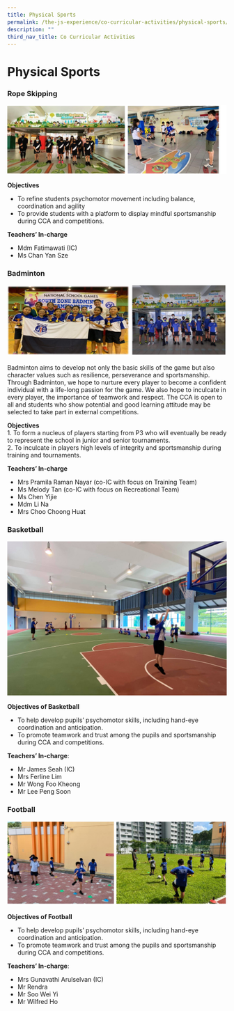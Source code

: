 ```yaml
---
title: Physical Sports
permalink: /the-js-experience/co-curricular-activities/physical-sports/
description: ""
third_nav_title: Co Curricular Activities
---
```

# **Physical Sports**

### Rope Skipping

![](/images/ropeskipping.jpg)

**Objectives**
* To refine students psychomotor movement including balance, coordination and agility
* To provide students with a platform to display mindful sportsmanship during CCA and competitions.

**Teachers’ In-charge**
* Mdm Fatimawati (IC)
* Ms Chan Yan Sze


### Badminton

![](/images/badminton.jpg)

Badminton aims to develop not only the basic skills of the game but also character values such as resilience, perseverance and sportsmanship. Through Badminton, we hope to nurture every player to become a confident individual with a life-long passion for the game. We also hope to inculcate in every player, the importance of teamwork and respect. The CCA is open to all and students who show potential and good learning attitude may be selected to take part in external competitions.  

**Objectives**    
1\. To form a nucleus of players starting from P3 who will eventually be ready to represent the school in junior and senior tournaments.    
2\. To inculcate in players high levels of integrity and sportsmanship during training and tournaments.

**Teachers’ In-charge**  
* Mrs Pramila Raman Nayar (co-IC with focus on Training Team)
* Ms Melody Tan (co-IC with focus on Recreational Team)
* Ms Chen Yijie
* Mdm Li Na
* Mrs Choo Choong Huat

### Basketball

![](/images/170005071_2850586261871827_427571441469611300_n.jpg)

**Objectives of Basketball**
* To help develop pupils’ psychomotor skills, including hand-eye coordination and anticipation.
* To promote teamwork and trust among the pupils and sportsmanship during CCA and competitions.

**Teachers’ In-charge**:
* Mr James Seah (IC)
* Mrs Ferline Lim
* Mr Wong Foo Kheong
* Mr Lee Peng Soon

### Football

![](/images/football.jpg)

**Objectives of Football**
* To help develop pupils’ psychomotor skills, including hand-eye coordination and anticipation.
* To promote teamwork and trust among the pupils and sportsmanship during CCA and competitions.

**Teachers’ In-charge**:
* Mrs Gunavathi Arulselvan (IC)
* Mr Rendra
* Mr Soo Wei Yi
* Mr Wilfred Ho